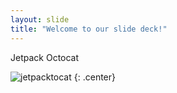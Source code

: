 ```yaml
---
layout: slide
title: "Welcome to our slide deck!"
---
```


Jetpack Octocat

![jetpacktocat](https://octodex.github.com/images/jetpacktocat.png)
{: .center}
